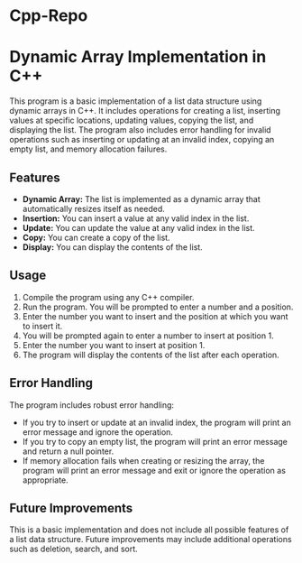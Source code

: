 # Cpp-Repo

# Dynamic Array Implementation in C++

This program is a basic implementation of a list data structure using dynamic arrays in C++. It includes operations for creating a list, inserting values at specific locations, updating values, copying the list, and displaying the list. The program also includes error handling for invalid operations such as inserting or updating at an invalid index, copying an empty list, and memory allocation failures.

## Features

- **Dynamic Array:** The list is implemented as a dynamic array that automatically resizes itself as needed.
- **Insertion:** You can insert a value at any valid index in the list.
- **Update:** You can update the value at any valid index in the list.
- **Copy:** You can create a copy of the list.
- **Display:** You can display the contents of the list.

## Usage

1. Compile the program using any C++ compiler.
2. Run the program. You will be prompted to enter a number and a position.
3. Enter the number you want to insert and the position at which you want to insert it.
4. You will be prompted again to enter a number to insert at position 1.
5. Enter the number you want to insert at position 1.
6. The program will display the contents of the list after each operation.

## Error Handling

The program includes robust error handling:

- If you try to insert or update at an invalid index, the program will print an error message and ignore the operation.
- If you try to copy an empty list, the program will print an error message and return a null pointer.
- If memory allocation fails when creating or resizing the array, the program will print an error message and exit or ignore the operation as appropriate.

## Future Improvements

This is a basic implementation and does not include all possible features of a list data structure. Future improvements may include additional operations such as deletion, search, and sort.


